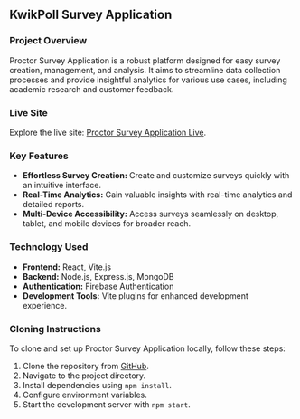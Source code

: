 ## KwikPoll Survey Application

### Project Overview

Proctor Survey Application is a robust platform designed for easy survey creation, management, and analysis. It aims to streamline data collection processes and provide insightful analytics for various use cases, including academic research and customer feedback.

### Live Site

Explore the live site: [Proctor Survey Application Live](https://assignment-12-3b03a.web.app/).

### Key Features

- **Effortless Survey Creation:** Create and customize surveys quickly with an intuitive interface.
- **Real-Time Analytics:** Gain valuable insights with real-time analytics and detailed reports.
- **Multi-Device Accessibility:** Access surveys seamlessly on desktop, tablet, and mobile devices for broader reach.

### Technology Used

- **Frontend:** React, Vite.js
- **Backend:** Node.js, Express.js, MongoDB
- **Authentication:** Firebase Authentication
- **Development Tools:** Vite plugins for enhanced development experience.

### Cloning Instructions

To clone and set up Proctor Survey Application locally, follow these steps:

1. Clone the repository from [GitHub](https://github.com/ARAFAT05426/SurveyAppClient.git).
2. Navigate to the project directory.
3. Install dependencies using `npm install`.
4. Configure environment variables.
5. Start the development server with `npm start`.
